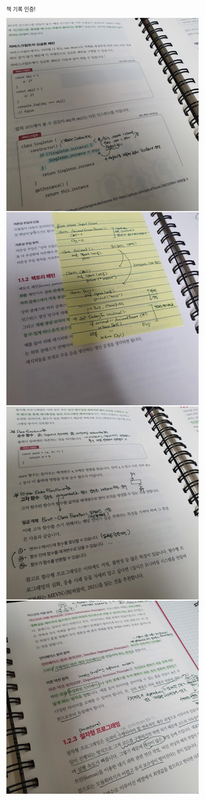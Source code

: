 책 기록 인증!

![week1_image](./images_hyry/week1_1.jpg)
![week1_image](./images_hyry/week1_2.jpg)
![week1_image](./images_hyry/week1_3.jpg)
![week1_image](./images_hyry/week1_4.jpg)
